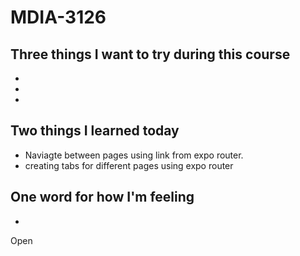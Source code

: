 # MDIA-3126

## Three things I want to try during this course 
- 
- 
- 

## Two things I learned today
- Naviagte between pages using link from expo router.
- creating tabs for different pages using expo router

## One word for how I'm feeling
- 

Open